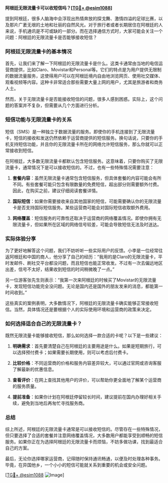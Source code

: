 **阿根廷无限流量卡可以收短信吗？[[TG💪+ @esim1088](https://t.me/s/esim1088)]**

提到阿根廷，很多人脑海中会浮现出热情奔放的探戈舞、激情四溢的足球比赛，以及那片广袤无垠的土地和壮丽的自然风光。对于旅行者或者长期居住在阿根廷的人来说，手机通讯是不可或缺的一部分。而在选择通信方式时，大家可能会关注一个问题：阿根廷的无限流量卡是否能够接收短信？

### 阿根廷无限流量卡的基本情况

首先，让我们来了解一下阿根廷的无限流量卡是什么。这类卡通常由当地的电信运营商提供，比如Claro、Movistar和Personal等。它们的特点是为用户提供无限制的数据流量服务，这使得用户可以在阿根廷境内自由地浏览网页、使用社交媒体、观看视频等内容。这种卡非常适合那些需要大量上网的用户，尤其是旅游者和商务人士。

然而，关于无限流量卡是否能接收短信的问题，很多人感到困惑。实际上，这个问题的答案并不复杂，但需要从几个方面进行分析。

### 短信功能与无限流量卡的关系

短信（SMS）是一种独立于数据流量的服务。即使你的手机连接到了无限流量卡，短信的接收和发送仍然依赖于运营商提供的短信服务。换句话说，只要你的手机支持短信功能，并且你的无限流量卡所在的网络允许短信服务，那么你就可以正常接收到短信。

在阿根廷，大多数无限流量卡都默认包含短信服务。这意味着，只要你购买了无限流量卡，通常情况下是可以接收短信的。不过，也有一些特殊情况需要注意：

1. **套餐内容**：虽然无限流量卡通常包含短信服务，但具体套餐的内容可能会有所不同。有些套餐可能只包含有限数量的免费短信，超出部分则需要额外付费。因此，在购买之前，建议仔细阅读套餐详情。
   
2. **国际短信**：如果你需要接收来自其他国家的短信，可能需要确认你的无限流量卡是否支持国际短信服务。某些运营商可能会对国际短信收取额外费用。

3. **网络覆盖**：短信服务的可靠性还取决于运营商的网络覆盖情况。即使你拥有无限流量卡，但如果所在区域的网络信号较差，可能会导致短信无法及时送达。

### 实际体验分享

为了更好地解答这个问题，我们不妨听听一些实际用户的反馈。小李是一位经常往返阿根廷和中国的商人，他分享了自己的经历：“我用的是Claro的无限流量卡，平时发邮件、刷社交平台都没问题，而且短信也能正常收发。不过有一次去偏远地区出差，信号不太好，结果收到短信的时间稍微晚了一点。”

另一位游客张先生则表示：“我第一次来阿根廷的时候买了Movistar的无限流量卡，发现短信功能完全没问题。无论是国内还是国外的朋友发来的消息，都能第一时间收到。”

这些真实的案例表明，大多数情况下，阿根廷的无限流量卡确实能够正常接收短信。当然，具体情况还是要根据个人的实际使用环境和运营商的政策来决定。

### 如何选择适合自己的无限流量卡？

既然无限流量卡能够接收短信，那么如何选择一款合适的卡呢？以下是一些建议：

1. **明确需求**：首先要清楚自己在阿根廷的主要用途是什么。如果是短期旅行，可以选择预付费卡；如果需要长期使用，则可以考虑后付费卡。

2. **比较价格**：不同运营商的价格和服务内容差异较大，可以通过官网或咨询客服了解最新的优惠信息。

3. **查看评价**：在网上查找其他用户的评价，可以帮助你更全面地了解某个运营商的服务质量。

4. **提前准备**：如果你计划在阿根廷停留较长时间，建议提前在国内办理好相关手续，避免到当地后再匆忙寻找服务商。

### 总结

综上所述，阿根廷的无限流量卡通常是可以接收短信的。尽管存在一些特殊情况，但只要选择了合适的套餐并注意网络覆盖情况，大多数用户都能享受到顺畅的短信服务。如果你正在为选择阿根廷的无限流量卡而烦恼，不妨多做功课，找到最适合自己的方案。

最后，无论你选择哪家运营商，记得随时保持通讯畅通，以便及时处理各种事务。毕竟，在异国他乡，一个小小的短信可能就关系到重要的机会或安全问题。

[[TG💪+ @esim1088](https://t.me/s/esim1088) ![Image](https://i.postimg.cc/4NQfJmqS/Snipaste-2025-05-13-00-14-12.png)]